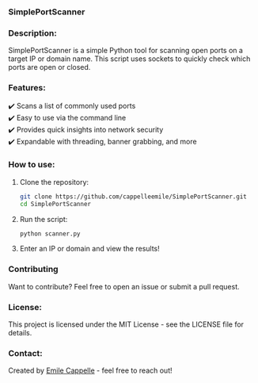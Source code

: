 ### SimplePortScanner

### Description:
SimplePortScanner is a simple Python tool for scanning open ports on a target IP or domain name. This script uses sockets to quickly check which ports are open or closed.

### Features:
✔️ Scans a list of commonly used ports  
✔️ Easy to use via the command line  
✔️ Provides quick insights into network security  
✔️ Expandable with threading, banner grabbing, and more

### How to use:
1. Clone the repository:  
   ```bash
   git clone https://github.com/cappelleemile/SimplePortScanner.git
   cd SimplePortScanner
   ```  
2. Run the script:  
   ```bash
   python scanner.py
   ```  
3. Enter an IP or domain and view the results!

### Contributing
Want to contribute? Feel free to open an issue or submit a pull request.

### License:
This project is licensed under the MIT License - see the LICENSE file for details.

### Contact:
Created by [Emile Cappelle](https://github.com/cappelleemile) - feel free to reach out!

